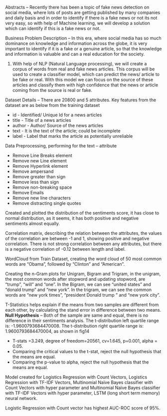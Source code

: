 Abstracts – Recently there has been a topic of fake news detection on social media, where lots of posts are getting published by many companies and daily basis and in order to identify if there is a fake news or not its not very easy, so with help of Machine learning, we will develop a solution which can identify if this is a fake news or not.

Business Problem Description – In this era, where social media has so much dominance on knowledge and information across the globe, it is very important to identify if it is a fake or a genuine article, so that the knowledge and information is valuable and can a real education for the society.
1. With help of NLP (Natural Language processing), we will create a corpus of words from real and fake news articles. This corpus will be used to create a classifier model, which can predict the news/ article to be fake or real. With this model we can focus on the source of these articles and classify them with high confidence that the news or article coming from the source is real or fake.

Dataset Details – 
There are 20800 and 5 attributes. Key features from the dataset are as below from the training dataset

* id - Identified/ Unique Id for a news articles
* title - Title of a news articles
* author - Author/ Source of the news articles
* text - It is the text of the article; could be incomplete
* label - Label that marks the article as potentially unreliable

Data Preprocessing, performing for the text – attribute
* Remove Line Breaks element
* Remove new Line element
* Remove Hyperlink element
* Remove ampersand
* Remove greater than sign
* Remove less than sign
* Remove non-breaking space
* Remove Emails
* Remove new line characters
* Remove distracting single quotes

Created and plotted the distribution of the sentiments score, it has close to normal distribution, as it seems, it has both positive and negative sentiments almost equally.

Correlation matrix, describing the relation between the attributes, the values of the correlation are between -1 and 1, showing positive and negative correlation. There is not strong correlation between any attributes, but there is a negative correlation of -0.12 between length and label.

WordCloud from Train Dataset, creating the word cloud of 50 most common words are “Obama”, followed by “Clinton” and “American”.

Creating the n-Gram plots for Unigram, Bigram and Trigram, in the unigram, the most common words after stopword and updating stopword, are “trump”, “will” and “one”. In the Bigram, we can see “united states” and “donald trump” and “new york”. In the trigram, we can see the common words are “new york times”, “president Donald trump ” and “new york city”.

T-Statistics helps explain if the means from two samples are different from each other, by calculating the stand error in difference between two means. 
**Null Hypothesis** – Both of the sample are same and equal, there is no difference in their sentiments analysis.
The t-distribution left quartile range is: -1.9600793684470008. The t-distribution right quartile range is: 1.9600793684470004, as shown in fig14

* T-stats =3.249, degree of freedom=20561, cv=1.645, p=0.001, alpha = 0.05.  
* Comparing the critical values to the t-stat, reject the null hypothesis that the means are equal.  
* Comparing the p-value to alpha, reject the null hypothesis that the means are equal. 

Model created for Logistics Regression with Count Vectors, Logistics Regression with TF-IDF Vectors, Multinomial Naïve Bayes classifier with Count Vectors with hyper parameter and Multinomial Naïve Bayes classifier with TF-IDF Vectors with hyper parameter, LSTM (long short term memory) neural network.

Logistic Regression with Count vector has highest AUC-ROC score of 95%.


